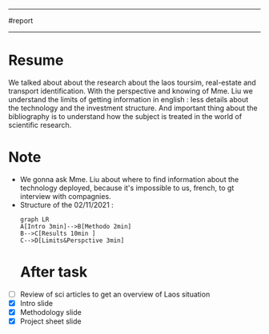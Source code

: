 ___
#report
___
# Resume 
We talked about about the research about the laos toursim, real-estate and transport identification. With the perspective and knowing of Mme. Liu we understand the limits of getting information in english : less details about the technology and the investment structure. And important thing about the bibliography is to understand how the subject is treated in the world of scientific research.
# Note
- We gonna ask Mme. Liu about where to find information about the technology deployed, because it's impossible to us, french, to gt interview with compagnies. 
- Structure of the 02/11/2021 :
	```mermaid
	graph LR
	A[Intro 3min]-->B[Methodo 2min]
	B-->C[Results 10min ]
	C-->D[Limits&Perspctive 3min]
	```
	# After task 
- [ ] Review of sci articles to get an overview of Laos situation
- [x] Intro slide
- [x] Methodology slide
- [x] Project sheet slide 